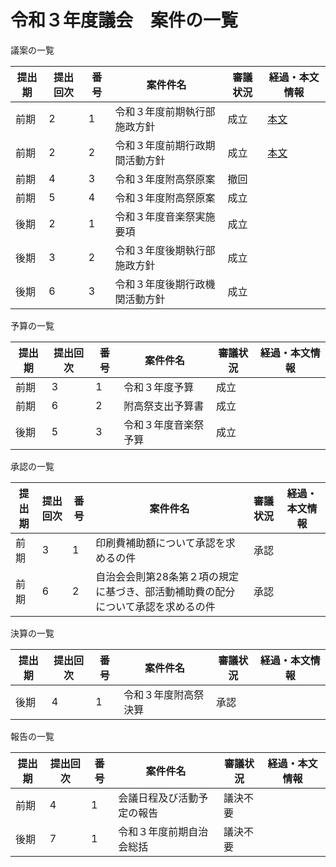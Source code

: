 # 令和３年度議会　案件の一覧

議案の一覧

| 提出期 | 提出回次 | 番号 | 案件件名                       | 審議状況 | 経過・本文情報 |
| ------ | -------- | ---- | ------------------------------ | -------- | -------------- |
| 前期   | 2        | 1    | 令和３年度前期執行部施政方針   | 成立     | [本文](/議会/代表委員会/令和３年度/前期/議案/執行部提出/執行部施政方針（執議１）.md)               |
| 前期   | 2        | 2    | 令和３年度前期行政期間活動方針 | 成立     | [本文](/議会/代表委員会/令和３年度/前期/議案/執行部提出/行政機関活動方針（執議２）.md)               |
| 前期   | 4        | 3    | 令和３年度附高祭原案           | 撤回     |                |
| 前期   | 5        | 4    | 令和３年度附高祭原案           | 成立     |                |
| 後期   | 2        | 1    | 令和３年度音楽祭実施要項       | 成立     |                |
| 後期   | 3        | 2    | 令和３年度後期執行部施政方針   | 成立     |                |
| 後期   | 6        | 3    | 令和３年度後期行政機関活動方針 | 成立     |                |
  
予算の一覧

| 提出期 | 提出回次 | 番号 | 案件件名             | 審議状況 | 経過・本文情報 |
| ------ | -------- | ---- | -------------------- | -------- | -------------- |
| 前期   | 3        | 1    | 令和３年度予算       | 成立     |                |
| 前期   | 6        | 2    | 附高祭支出予算書     | 成立     |                |
| 後期   | 5        | 3    | 令和３年度音楽祭予算 | 成立     |                |
  
承認の一覧

| 提出期 | 提出回次 | 番号 | 案件件名                                                                         | 審議状況 | 経過・本文情報 |
| ------ | -------- | ---- | -------------------------------------------------------------------------------- | -------- | -------------- |
| 前期   | 3        | 1    | 印刷費補助額について承認を求めるの件                                             | 承認     |                |
| 前期   | 6        | 2    | 自治会会則第28条第２項の規定に基づき、部活動補助費の配分について承認を求めるの件 | 承認     |                |
  
決算の一覧

| 提出期 | 提出回次 | 番号 | 案件件名             | 審議状況 | 経過・本文情報 |
| ------ | -------- | ---- | -------------------- | -------- | -------------- |
| 後期   | 4        | 1    | 令和３年度附高祭決算 | 承認     |                |
  
報告の一覧

| 提出期 | 提出回次 | 番号 | 案件件名                   | 審議状況 | 経過・本文情報 |
| ------ | -------- | ---- | -------------------------- | -------- | -------------- |
| 前期   | 4        | 1    | 会議日程及び活動予定の報告 | 議決不要 |                |
| 後期   | 7        | 1    | 令和３年度前期自治会総括   | 議決不要 |                |
